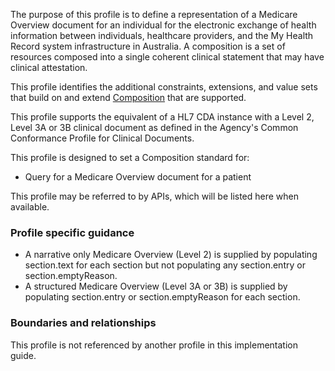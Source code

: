 The purpose of this profile is to define a representation of a Medicare Overview document for an individual for the electronic exchange of health information between individuals, healthcare providers, and the My Health Record system infrastructure in Australia. A composition is a set of resources composed into a single coherent clinical statement that may have clinical attestation.

This profile identifies the additional constraints, extensions, and value sets that build on and extend [Composition](http://hl7.org/fhir/R4/composition.html) that are supported. 

This profile supports the equivalent of a HL7 CDA instance with a Level 2, Level 3A or 3B clinical document as defined in the Agency's Common Conformance Profile for Clinical Documents.

This profile is designed to set a Composition standard for:
* Query for a Medicare Overview document for a patient

This profile may be referred to by APIs, which will be listed here when available.


### Profile specific guidance
- A narrative only Medicare Overview (Level 2) is supplied by populating section.text for each section but not populating any section.entry or section.emptyReason.
- A structured Medicare Overview (Level 3A or 3B) is supplied by populating section.entry or section.emptyReason for each section.


### Boundaries and relationships
This profile is not referenced by another profile in this implementation guide.  
